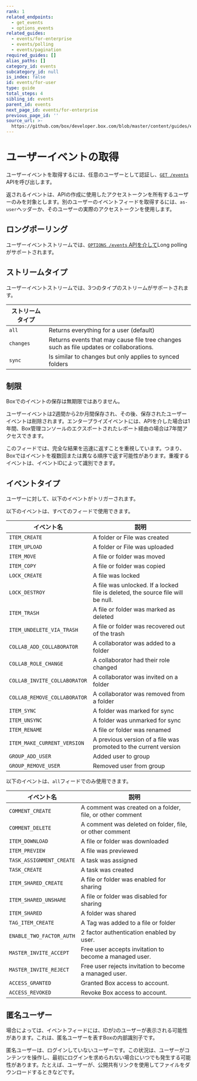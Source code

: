 ```yaml
---
rank: 1
related_endpoints:
  - get_events
  - options_events
related_guides:
  - events/for-enterprise
  - events/polling
  - events/pagination
required_guides: []
alias_paths: []
category_id: events
subcategory_id: null
is_index: false
id: events/for-user
type: guide
total_steps: 4
sibling_id: events
parent_id: events
next_page_id: events/for-enterprise
previous_page_id: ''
source_url: >-
  https://github.com/box/developer.box.com/blob/master/content/guides/events/for-user.md
---
```

# ユーザーイベントの取得

ユーザーイベントを取得するには、任意のユーザーとして認証し、[`GET /events`](e://get_events) APIを呼び出します。

<Samples id="get_events">

</Samples>

<Message>

返されるイベントは、APIの作成に使用したアクセストークンを所有するユーザーのみを対象とします。別のユーザーのイベントフィードを取得するには、`as-user`ヘッダーか、そのユーザーの実際のアクセストークンを使用します。

</Message>

## ロングポーリング

ユーザーイベントストリームでは、[`OPTIONS /events` APIを介して][longpoll]Long pollingがサポートされます。

## ストリームタイプ

ユーザーイベントストリームでは、3つのタイプのストリームがサポートされます。

<!-- markdownlint-disable line-length -->

| ストリームタイプ  |                                                                                         |
| --------- | --------------------------------------------------------------------------------------- |
| `all`     | Returns everything for a user (default)                                                 |
| `changes` | Returns events that may cause file tree changes such as file updates or collaborations. |
| `sync`    | Is similar to changes but only applies to synced folders                                |

<!-- markdownlint-enable line-length -->

## 制限

Boxでのイベントの保存は無期限ではありません。

ユーザーイベントは2週間から2か月間保存され、その後、保存されたユーザーイベントは削除されます。エンタープライズイベントには、APIを介した場合は1年間、Box管理コンソールのエクスポートされたレポート経由の場合は7年間アクセスできます。

このフィードでは、完全な結果を迅速に返すことを重視しています。つまり、Boxではイベントを複数回または異なる順序で返す可能性があります。重複するイベントは、イベントIDによって識別できます。

## イベントタイプ

ユーザーに対して、以下のイベントがトリガーされます。

<!-- markdownlint-disable line-length -->

以下のイベントは、すべてのフィードで使用できます。

| イベント名                        | 説明                                                                              |
| ---------------------------- | ------------------------------------------------------------------------------- |
| `ITEM_CREATE`                | A folder or File was created                                                    |
| `ITEM_UPLOAD`                | A folder or File was uploaded                                                   |
| `ITEM_MOVE`                  | A file or folder was moved                                                      |
| `ITEM_COPY`                  | A file or folder was copied                                                     |
| `LOCK_CREATE`                | A file was locked                                                               |
| `LOCK_DESTROY`               | A file was unlocked. If a locked file is deleted, the source file will be null. |
| `ITEM_TRASH`                 | A file or folder was marked as deleted                                          |
| `ITEM_UNDELETE_VIA_TRASH`    | A file or folder was recovered out of the trash                                 |
| `COLLAB_ADD_COLLABORATOR`    | A collaborator was added to a folder                                            |
| `COLLAB_ROLE_CHANGE`         | A collaborator had their role changed                                           |
| `COLLAB_INVITE_COLLABORATOR` | A collaborator was invited on a folder                                          |
| `COLLAB_REMOVE_COLLABORATOR` | A collaborator was removed from a folder                                        |
| `ITEM_SYNC`                  | A folder was marked for sync                                                    |
| `ITEM_UNSYNC`                | A folder was unmarked for sync                                                  |
| `ITEM_RENAME`                | A file or folder was renamed                                                    |
| `ITEM_MAKE_CURRENT_VERSION`  | A previous version of a file was promoted to the current version                |
| `GROUP_ADD_USER`             | Added user to group                                                             |
| `GROUP_REMOVE_USER`          | Removed user from group                                                         |

以下のイベントは、`all`フィードでのみ使用できます。

| イベント名                    | 説明                                                        |
| ------------------------ | --------------------------------------------------------- |
| `COMMENT_CREATE`         | A comment was created on a folder, file, or other comment |
| `COMMENT_DELETE`         | A comment was deleted on folder, file, or other comment   |
| `ITEM_DOWNLOAD`          | A file or folder was downloaded                           |
| `ITEM_PREVIEW`           | A file was previewed                                      |
| `TASK_ASSIGNMENT_CREATE` | A task was assigned                                       |
| `TASK_CREATE`            | A task was created                                        |
| `ITEM_SHARED_CREATE`     | A file or folder was enabled for sharing                  |
| `ITEM_SHARED_UNSHARE`    | A file or folder was disabled for sharing                 |
| `ITEM_SHARED`            | A folder was shared                                       |
| `TAG_ITEM_CREATE`        | A Tag was added to a file or folder                       |
| `ENABLE_TWO_FACTOR_AUTH` | 2 factor authentication enabled by user.                  |
| `MASTER_INVITE_ACCEPT`   | Free user accepts invitation to become a managed user.    |
| `MASTER_INVITE_REJECT`   | Free user rejects invitation to become a managed user.    |
| `ACCESS_GRANTED`         | Granted Box access to account.                            |
| `ACCESS_REVOKED`         | Revoke Box access to account.                             |

<!-- markdownlint-enable line-length -->

## 匿名ユーザー

場合によっては、イベントフィードには、IDが`2`のユーザーが表示される可能性があります。これは、匿名ユーザーを表すBoxの内部識別子です。

匿名ユーザーは、ログインしていないユーザーです。この状況は、ユーザーがコンテンツを操作し、最初にログインを求められない場合にいつでも発生する可能性があります。たとえば、ユーザーが、公開共有リンクを使用してファイルをダウンロードするときなどです。

[longpoll]: g://events/polling
